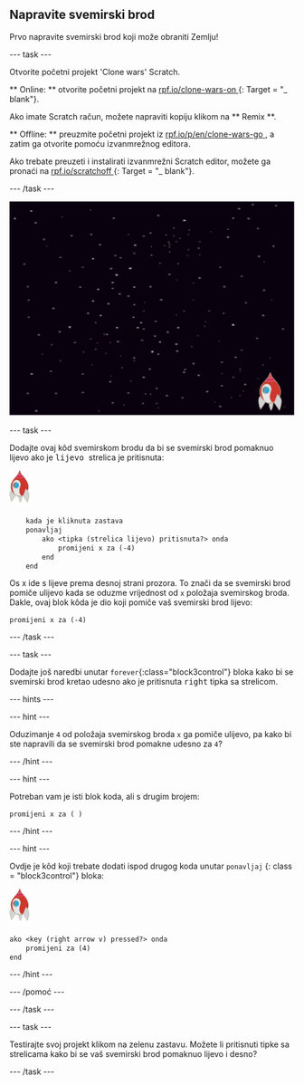 ## Napravite svemirski brod

Prvo napravite svemirski brod koji može obraniti Zemlju!

\--- task \---

Otvorite početni projekt 'Clone wars' Scratch.

** Online: ** otvorite početni projekt na [ rpf.io/clone-wars-on ](http://rpf.io/clone-wars-on) {: Target = "_ blank"}.

Ako imate Scratch račun, možete napraviti kopiju klikom na ** Remix **.

** Offline: ** preuzmite početni projekt iz [ rpf.io/p/en/clone-wars-go ](http://rpf.io/p/en/clone-wars-go), a zatim ga otvorite pomoću izvanmrežnog editora.

Ako trebate preuzeti i instalirati izvanmrežni Scratch editor, možete ga pronaći na [ rpf.io/scratchoff ](https://rpf.io/scratchoff) {: Target = "_ blank"}.

\--- /task \---

![početni projekt](images/starter-project.png)

\--- task \---

Dodajte ovaj kôd svemirskom brodu da bi se svemirski brod pomaknuo lijevo ako je <kbd> lijevo </kbd> strelica je pritisnuta:

![lik rakete](images/rocket-sprite.png)

```blocks3
    kada je kliknuta zastava
    ponavljaj
        ako <tipka (strelica lijevo) pritisnuta?> onda
            promijeni x za (-4)
        end
    end
```

Os x ide s lijeve prema desnoj strani prozora. To znači da se svemirski brod pomiče ulijevo kada se oduzme vrijednost od ` x ` položaja svemirskog broda. Dakle, ovaj blok kôda je dio koji pomiče vaš svemirski brod lijevo:

```blocks3
promijeni x za (-4)
```

\--- /task \---

\--- task \---

Dodajte još naredbi unutar `forever`{:class="block3control"} bloka kako bi se svemirski brod kretao udesno ako je pritisnuta <kbd>right</kbd> tipka sa strelicom.

\--- hints \---

\--- hint \---

Oduzimanje `4` od položaja svemirskog broda `x` ga pomiče ulijevo, pa kako bi ste napravili da se svemirski brod pomakne udesno za `4`?

\--- /hint \---

\--- hint \---

Potreban vam je isti blok koda, ali s drugim brojem:

```blocks3
promijeni x za ( )
```

\--- /hint \---

\--- hint \---

Ovdje je kôd koji trebate dodati ispod drugog koda unutar ` ponavljaj ` {: class = "block3control"} bloka:

![sprite rakete](images/rocket-sprite.png)

```blocks3
ako <key (right arrow v) pressed?> onda
    promijeni za (4)
end
```

\--- /hint \---

\--- /pomoć \---

\--- /task \---

\--- task \---

Testirajte svoj projekt klikom na zelenu zastavu. Možete li pritisnuti tipke sa strelicama kako bi se vaš svemirski brod pomaknuo lijevo i desno?

\--- /task \---